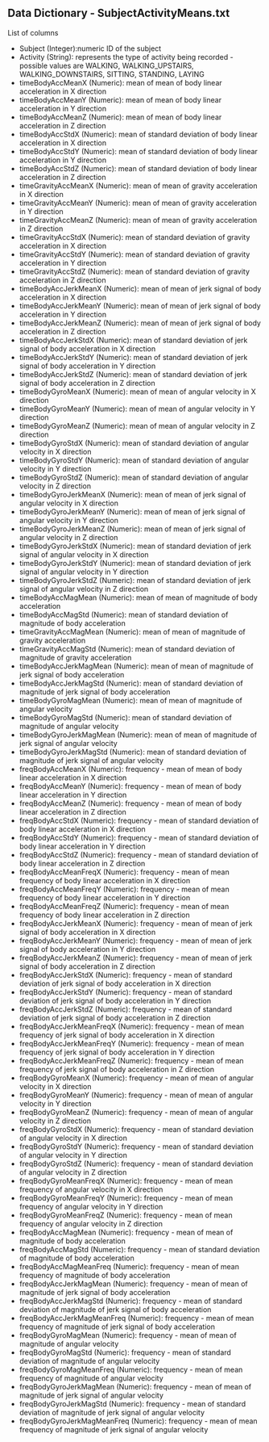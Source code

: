 ## Data Dictionary - SubjectActivityMeans.txt ##

List of columns
* Subject	(Integer):numeric ID of the subject
* Activity (String): represents the type of activity being recorded - possible values are WALKING, WALKING_UPSTAIRS, WALKING_DOWNSTAIRS, SITTING, STANDING, LAYING
* timeBodyAccMeanX (Numeric): mean of mean of body linear acceleration in X direction
* timeBodyAccMeanY (Numeric):	mean of mean of body linear acceleration in Y direction
* timeBodyAccMeanZ			(Numeric):		mean of mean of body linear acceleration in Z direction
* timeBodyAccStdX				(Numeric):		mean of standard deviation of body linear acceleration in X direction
* timeBodyAccStdY				(Numeric):		mean of standard deviation of body linear acceleration in Y direction
* timeBodyAccStdZ				(Numeric):		mean of standard deviation of body linear acceleration in Z direction
* timeGravityAccMeanX			(Numeric):		mean of mean of gravity acceleration in X direction
* timeGravityAccMeanY			(Numeric):		mean of mean of gravity acceleration in Y direction	
* timeGravityAccMeanZ			(Numeric):		mean of mean of gravity acceleration in Z direction
* timeGravityAccStdX			(Numeric):		mean of standard deviation of gravity acceleration in X direction
* timeGravityAccStdY			(Numeric):		mean of standard deviation of gravity acceleration in Y direction
* timeGravityAccStdZ			(Numeric):		mean of standard deviation of gravity acceleration in Z direction
* timeBodyAccJerkMeanX		(Numeric):		mean of mean of jerk signal of body acceleration in X direction
* timeBodyAccJerkMeanY		(Numeric):		mean of mean of jerk signal of body acceleration in Y direction
* timeBodyAccJerkMeanZ		(Numeric):		mean of mean of jerk signal of body acceleration in Z direction
* timeBodyAccJerkStdX			(Numeric):		mean of standard deviation of jerk signal of body acceleration in X direction
* timeBodyAccJerkStdY			(Numeric):		mean of standard deviation of jerk signal of body acceleration in Y direction
* timeBodyAccJerkStdZ			(Numeric):		mean of standard deviation of jerk signal of body acceleration in Z direction
* timeBodyGyroMeanX			(Numeric):		mean of mean of angular velocity in X direction
* timeBodyGyroMeanY			(Numeric):		mean of mean of angular velocity in Y direction
* timeBodyGyroMeanZ			(Numeric):		mean of mean of angular velocity in Z direction
* timeBodyGyroStdX			(Numeric):		mean of standard deviation of angular velocity in X direction
* timeBodyGyroStdY			(Numeric):		mean of standard deviation of angular velocity in Y direction
* timeBodyGyroStdZ			(Numeric):		mean of standard deviation of angular velocity in Z direction
* timeBodyGyroJerkMeanX		(Numeric):		mean of mean of jerk signal of angular velocity in X direction
* timeBodyGyroJerkMeanY		(Numeric):		mean of mean of jerk signal of angular velocity in Y direction
* timeBodyGyroJerkMeanZ		(Numeric):		mean of mean of jerk signal of angular velocity in Z direction
* timeBodyGyroJerkStdX		(Numeric):		mean of standard deviation of jerk signal of angular velocity in X direction	
* timeBodyGyroJerkStdY		(Numeric):		mean of standard deviation of jerk signal of angular velocity in Y direction	
* timeBodyGyroJerkStdZ		(Numeric):		mean of standard deviation of jerk signal of angular velocity in Z direction	
* timeBodyAccMagMean			(Numeric):		mean of mean of magnitude of body acceleration
* timeBodyAccMagStd			(Numeric):		mean of standard deviation of magnitude of body acceleration
* timeGravityAccMagMean		(Numeric):		mean of mean of magnitude of gravity acceleration
* timeGravityAccMagStd		(Numeric):		mean of standard deviation of magnitude of gravity acceleration
* timeBodyAccJerkMagMean		(Numeric):		mean of mean of magnitude of jerk signal of body acceleration
* timeBodyAccJerkMagStd		(Numeric):		mean of standard deviation of magnitude of jerk signal of body acceleration
* timeBodyGyroMagMean			(Numeric):		mean of mean of magnitude of angular velocity
* timeBodyGyroMagStd			(Numeric):		mean of standard deviation of magnitude of angular velocity
* timeBodyGyroJerkMagMean		(Numeric):		mean of mean of magnitude of jerk signal of angular velocity
* timeBodyGyroJerkMagStd		(Numeric):		mean of standard deviation of magnitude of jerk signal of angular velocity
* freqBodyAccMeanX			(Numeric):		frequency - mean of mean of body linear acceleration in X direction
* freqBodyAccMeanY            (Numeric):		frequency - mean of mean of body linear acceleration in Y direction
* freqBodyAccMeanZ            (Numeric):		frequency - mean of mean of body linear acceleration in Z direction
* freqBodyAccStdX             (Numeric):		frequency - mean of standard deviation of body linear acceleration in X direction
* freqBodyAccStdY             (Numeric):		frequency - mean of standard deviation of body linear acceleration in Y direction
* freqBodyAccStdZ             (Numeric):		frequency - mean of standard deviation of body linear acceleration in Z direction
* freqBodyAccMeanFreqX        (Numeric):		frequency - mean of mean frequency of body linear acceleration in X direction
* freqBodyAccMeanFreqY        (Numeric):		frequency - mean of mean frequency of body linear acceleration in Y direction
* freqBodyAccMeanFreqZ        (Numeric):		frequency - mean of mean frequency of body linear acceleration in Z direction
* freqBodyAccJerkMeanX       	(Numeric):		frequency - mean of mean of jerk signal of body acceleration in X direction 
* freqBodyAccJerkMeanY       	(Numeric):		frequency - mean of mean of jerk signal of body acceleration in Y direction 
* freqBodyAccJerkMeanZ       	(Numeric):		frequency - mean of mean of jerk signal of body acceleration in Z direction 
* freqBodyAccJerkStdX        	(Numeric):		frequency - mean of standard deviation of jerk signal of body acceleration in X direction 
* freqBodyAccJerkStdY        	(Numeric):		frequency - mean of standard deviation of jerk signal of body acceleration in Y direction 
* freqBodyAccJerkStdZ        	(Numeric):		frequency - mean of standard deviation of jerk signal of body acceleration in Z direction 
* freqBodyAccJerkMeanFreqX    (Numeric):		frequency - mean of mean frequency of jerk signal of body acceleration in X direction 
* freqBodyAccJerkMeanFreqY    (Numeric):		frequency - mean of mean frequency of jerk signal of body acceleration in Y direction 
* freqBodyAccJerkMeanFreqZ    (Numeric):		frequency - mean of mean frequency of jerk signal of body acceleration in Z direction 
* freqBodyGyroMeanX           (Numeric):		frequency - mean of mean of angular velocity in X direction
* freqBodyGyroMeanY           (Numeric):		frequency - mean of mean of angular velocity in Y direction
* freqBodyGyroMeanZ           (Numeric):		frequency - mean of mean of angular velocity in Z direction
* freqBodyGyroStdX            (Numeric):		frequency - mean of standard deviation of angular velocity in X direction
* freqBodyGyroStdY            (Numeric):		frequency - mean of standard deviation of angular velocity in Y direction
* freqBodyGyroStdZ            (Numeric):		frequency - mean of standard deviation of angular velocity in Z direction
* freqBodyGyroMeanFreqX       (Numeric):		frequency - mean of mean frequency of angular velocity in X direction
* freqBodyGyroMeanFreqY       (Numeric):		frequency - mean of mean frequency of angular velocity in Y direction
* freqBodyGyroMeanFreqZ       (Numeric):		frequency - mean of mean frequency of angular velocity in Z direction
* freqBodyAccMagMean          (Numeric):		frequency - mean of mean of magnitude of body acceleration
* freqBodyAccMagStd           (Numeric):		frequency - mean of standard deviation of magnitude of body acceleration
* freqBodyAccMagMeanFreq      (Numeric):		frequency - mean of mean frequency of magnitude of body acceleration
* freqBodyAccJerkMagMean      (Numeric):		frequency - mean of mean of magnitude of jerk signal of body acceleration
* freqBodyAccJerkMagStd       (Numeric):		frequency - mean of standard deviation of magnitude of jerk signal of body acceleration
* freqBodyAccJerkMagMeanFreq  (Numeric):		frequency - mean of mean frequency of magnitude of jerk signal of body acceleration
* freqBodyGyroMagMean         (Numeric):		frequency - mean of mean of magnitude of angular velocity
* freqBodyGyroMagStd          (Numeric):		frequency - mean of standard deviation of magnitude of angular velocity
* freqBodyGyroMagMeanFreq     (Numeric):		frequency - mean of mean frequency of magnitude of angular velocity
* freqBodyGyroJerkMagMean     (Numeric):		frequency - mean of mean of magnitude of jerk signal of angular velocity
* freqBodyGyroJerkMagStd      (Numeric):		frequency - mean of standard deviation of magnitude of jerk signal of angular velocity
* freqBodyGyroJerkMagMeanFreq (Numeric):		frequency - mean of mean frequency of magnitude of jerk signal of angular velocity
